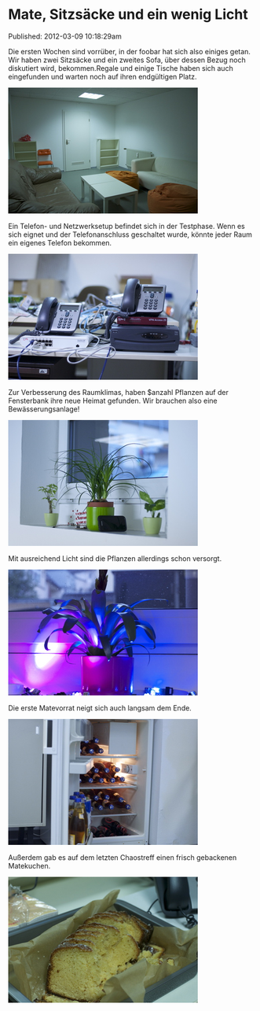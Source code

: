 Mate, Sitzsäcke und ein wenig Licht
====================================
Published: 2012-03-09 10:18:29am

Die ersten Wochen sind vorrüber, in der foobar hat sich also einiges getan. Wir haben zwei Sitzsäcke und ein zweites Sofa, über dessen Bezug noch diskutiert wird, bekommen.Regale und einige Tische haben sich auch eingefunden und warten noch auf ihren endgültigen Platz.

<a class="news-picture" href="/media/2012-03-09/Raum_2.jpg"><img src="/media/2012-03-09/Raum_2_small.jpg" /></a>

Ein Telefon- und Netzwerksetup befindet sich in der Testphase. Wenn es sich eignet und der Telefonanschluss geschaltet wurde, könnte jeder Raum ein eigenes Telefon bekommen.

<a class="news-picture" href="/media/2012-03-09/Telecom.jpg"><img src="/media/2012-03-09/Telecom_small.jpg" /></a>

Zur Verbesserung des Raumklimas, haben $anzahl Pflanzen auf der Fensterbank ihre neue Heimat gefunden. Wir brauchen also eine Bewässerungsanlage!

<a class="news-picture" href="/media/2012-03-09/Pflanzen.jpg"><img src="/media/2012-03-09/Pflanzen_small.jpg" /></a>

Mit ausreichend Licht sind die Pflanzen allerdings schon versorgt.

<a class="news-picture" href="/media/2012-03-09/Beleuchtung.jpg"><img src="/media/2012-03-09/Beleuchtung_small.jpg" /></a>

Die erste Matevorrat neigt sich auch langsam dem Ende.

<a class="news-picture" href="/media/2012-03-09/Kuehlschrank.jpg"><img src="/media/2012-03-09/Kuehlschrank_small.jpg" /></a>

Außerdem gab es auf dem letzten Chaostreff einen frisch gebackenen Matekuchen.

<a class="news-picture" href="/media/2012-03-09/Kuchen.jpg"><img src="/media/2012-03-09/Kuchen_small.jpg" /></a>